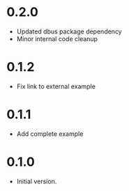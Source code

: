 # 0.2.0

- Updated dbus package dependency
- Minor internal code cleanup

# 0.1.2

- Fix link to external example

# 0.1.1

- Add complete example

# 0.1.0

- Initial version.
